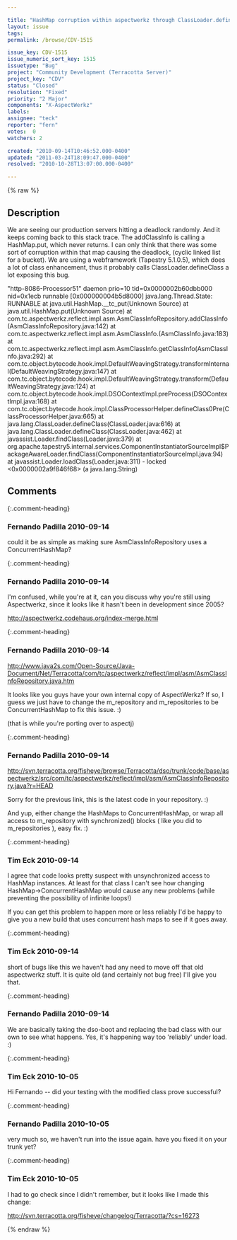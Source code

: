 ```yaml
---

title: "HashMap corruption within aspectwerkz through ClassLoader.defineClass lead to deadlock"
layout: issue
tags: 
permalink: /browse/CDV-1515

issue_key: CDV-1515
issue_numeric_sort_key: 1515
issuetype: "Bug"
project: "Community Development (Terracotta Server)"
project_key: "CDV"
status: "Closed"
resolution: "Fixed"
priority: "2 Major"
components: "X-AspectWerkz"
labels: 
assignee: "teck"
reporter: "fern"
votes:  0
watchers: 2

created: "2010-09-14T10:46:52.000-0400"
updated: "2011-03-24T18:09:47.000-0400"
resolved: "2010-10-28T13:07:00.000-0400"

---
```




{% raw %}



## Description

<div markdown="1" class="description">

We are seeing our production servers hitting a deadlock randomly.  And it keeps coming back to this stack trace.  The addClassInfo is calling a HashMap.put, which never returns.  I can only think that there was some sort of corruption within that map causing the deadlock, (cyclic linked list for a bucket).  We are using a webframework (Tapestry 5.1.0.5), which does a lot of class enhancement, thus it probably calls ClassLoader.defineClass a lot exposing this bug.



"http-8086-Processor51" daemon prio=10 tid=0x0000002b60dbb000 nid=0x1ecb runnable [0x000000004b5d8000]
   java.lang.Thread.State: RUNNABLE
        at java.util.HashMap.__tc_put(Unknown Source)
        at java.util.HashMap.put(Unknown Source)
        at com.tc.aspectwerkz.reflect.impl.asm.AsmClassInfoRepository.addClassInfo(AsmClassInfoRepository.java:142)
        at com.tc.aspectwerkz.reflect.impl.asm.AsmClassInfo.<init>(AsmClassInfo.java:183)
        at com.tc.aspectwerkz.reflect.impl.asm.AsmClassInfo.getClassInfo(AsmClassInfo.java:292)
        at com.tc.object.bytecode.hook.impl.DefaultWeavingStrategy.transformInternal(DefaultWeavingStrategy.java:147)
        at com.tc.object.bytecode.hook.impl.DefaultWeavingStrategy.transform(DefaultWeavingStrategy.java:124)
        at com.tc.object.bytecode.hook.impl.DSOContextImpl.preProcess(DSOContextImpl.java:168)
        at com.tc.object.bytecode.hook.impl.ClassProcessorHelper.defineClass0Pre(ClassProcessorHelper.java:665)
        at java.lang.ClassLoader.defineClass(ClassLoader.java:616)
        at java.lang.ClassLoader.defineClass(ClassLoader.java:462)
        at javassist.Loader.findClass(Loader.java:379)
        at org.apache.tapestry5.internal.services.ComponentInstantiatorSourceImpl$PackageAwareLoader.findClass(ComponentInstantiatorSourceImpl.java:94)
        at javassist.Loader.loadClass(Loader.java:311)
        - locked <0x0000002a9f846f68> (a java.lang.String)


</div>

## Comments


{:.comment-heading}
### **Fernando Padilla** <span class="date">2010-09-14</span>

<div markdown="1" class="comment">

could it be as simple as making sure AsmClassInfoRepository uses a ConcurrentHashMap?

</div>


{:.comment-heading}
### **Fernando Padilla** <span class="date">2010-09-14</span>

<div markdown="1" class="comment">

I'm confused, while you're at it, can you discuss why you're still using Aspectwerkz, since it looks like it hasn't been in development since 2005?

http://aspectwerkz.codehaus.org/index-merge.html

</div>


{:.comment-heading}
### **Fernando Padilla** <span class="date">2010-09-14</span>

<div markdown="1" class="comment">

http://www.java2s.com/Open-Source/Java-Document/Net/Terracotta/com/tc/aspectwerkz/reflect/impl/asm/AsmClassInfoRepository.java.htm

It looks like you guys have your own internal copy of AspectWerkz?  If so, I guess we just have to change the m\_repository and m\_repositories to be ConcurrentHashMap to fix this issue. :)

(that is while you're porting over to aspectj)

</div>


{:.comment-heading}
### **Fernando Padilla** <span class="date">2010-09-14</span>

<div markdown="1" class="comment">

http://svn.terracotta.org/fisheye/browse/Terracotta/dso/trunk/code/base/aspectwerkz/src/com/tc/aspectwerkz/reflect/impl/asm/AsmClassInfoRepository.java?r=HEAD

Sorry for the previous link, this is the latest code in your repository. :)

And yup, either change the HashMaps to ConcurrentHashMap, or wrap all access to m\_repository with synchronized() blocks ( like you did to m\_repositories ), easy fix. :)

</div>


{:.comment-heading}
### **Tim Eck** <span class="date">2010-09-14</span>

<div markdown="1" class="comment">

I agree that code looks pretty suspect with unsynchronized access to HashMap instances. At least for that class I can't see how changing HashMap->ConcurrentHashMap would cause any new problems (while preventing the possibility of infinite loops!)

If you can get this problem to happen more or less reliably I'd be happy to give you a new build that uses concurrent hash maps to see if it goes away. 


</div>


{:.comment-heading}
### **Tim Eck** <span class="date">2010-09-14</span>

<div markdown="1" class="comment">

short of bugs like this we haven't had any need to move off that old aspectwerkz stuff. It is quite old (and certainly not bug free) I'll give you that. 

</div>


{:.comment-heading}
### **Fernando Padilla** <span class="date">2010-09-14</span>

<div markdown="1" class="comment">

We are basically taking the dso-boot and replacing the bad class with our own to see what happens.  Yes, it's happening way too 'reliably' under load. :)

</div>


{:.comment-heading}
### **Tim Eck** <span class="date">2010-10-05</span>

<div markdown="1" class="comment">

Hi Fernando -- did your testing with the modified class prove successful?


</div>


{:.comment-heading}
### **Fernando Padilla** <span class="date">2010-10-05</span>

<div markdown="1" class="comment">

very much so, we haven't run into the issue again.  have you fixed it on your trunk yet?

</div>


{:.comment-heading}
### **Tim Eck** <span class="date">2010-10-05</span>

<div markdown="1" class="comment">

I had to go check since I didn't remember, but it looks like I made this change:

http://svn.terracotta.org/fisheye/changelog/Terracotta/?cs=16273



</div>



{% endraw %}
